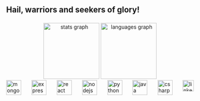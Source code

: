 <h2 align="left">Hail, warriors and seekers of glory!</h2>

###

<div align="center">
  <img src="https://github-readme-stats.vercel.app/api?username=zaim-abbasi&hide_title=false&hide_rank=false&show_icons=true&include_all_commits=true&count_private=true&disable_animations=false&theme=dracula&locale=en&hide_border=false" height="150" alt="stats graph"  />
  <img src="https://github-readme-stats.vercel.app/api/top-langs?username=zaim-abbasi&locale=en&hide_title=true&layout=compact&card_width=320&langs_count=5&theme=dracula&hide_border=true" height="150" alt="languages graph"  />
</div>

<div style="display: flex; justify-content: space-between;">
  <div style="float: left;">
    <img src="https://skillicons.dev/icons?i=mongodb" height="40" alt="mongodb logo" />
    <img width="20" />
    <img src="https://skillicons.dev/icons?i=express" height="40" alt="express logo" />
    <img width="20" />
    <img src="https://skillicons.dev/icons?i=react" height="40" alt="react logo" />
    <img width="20" />
    <img src="https://skillicons.dev/icons?i=nodejs" height="40" alt="nodejs logo" />
    <img width="20" />
    <img src="https://skillicons.dev/icons?i=py" height="40" alt="python logo" />
    <img width="20" />
    <img src="https://skillicons.dev/icons?i=java" height="40" alt="java logo" />
    <img width="20" />
    <img src="https://skillicons.dev/icons?i=cs" height="40" alt="csharp logo" />
  </div>
  <div style="float: right;">
    <a href="www.linkedin.com/in/zaim-abbasi" target="_blank">
      <img src="https://img.shields.io/static/v1?message=LinkedIn&logo=linkedin&label=&color=0077B5&logoColor=white&labelColor=&style=for-the-badge" height="30" alt="linkedin logo" />
    </a>
  </div>
</div>


###
